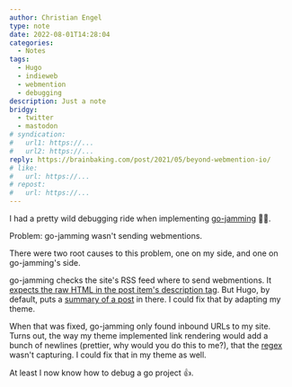 ```yaml
---
author: Christian Engel
type: note
date: 2022-08-01T14:28:04
categories:
  - Notes
tags:
  - Hugo
  - indieweb
  - webmention
  - debugging
description: Just a note
bridgy:
  - twitter
  - mastodon
# syndication:
#   url1: https://...
#   url2: https://...
reply: https://brainbaking.com/post/2021/05/beyond-webmention-io/
# like:
#   url: https://...
# repost:
#   url: https://...
---
```


I had a pretty wild debugging ride when implementing [go-jamming](https://git.brainbaking.com/wgroeneveld/go-jamming) 😵‍💫.

Problem: go-jamming wasn't sending webmentions.

There were two root causes to this problem, one on my side, and one on go-jamming's side.

go-jamming checks the site's RSS feed where to send webmentions. It [expects the raw HTML in the post item's description tag](https://git.brainbaking.com/wgroeneveld/go-jamming/src/branch/master/app/webmention/send/rsslinkcollector.go#L52). But Hugo, by default, puts a [summary of a post](https://github.com/gohugoio/hugo/blob/master/tpl/tplimpl/embedded/templates/_default/rss.xml#L35) in there. I could fix that by adapting my theme.

When that was fixed, go-jamming only found inbound URLs to my site. Turns out, the way my theme implemented link rendering would add a bunch of newlines (prettier, why would you do this to me?), that the [regex](https://git.brainbaking.com/wgroeneveld/go-jamming/src/branch/master/app/webmention/send/rsslinkcollector.go#L59) wasn't capturing. I could fix that in my theme as well.

At least I now know how to debug a go project 👍.
